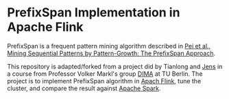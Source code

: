 # PrefixSpan Implementation in Apache Flink

PrefixSpan is a frequent pattern mining algorithm described in [Pei et al., Mining Sequential Patterns by Pattern-Growth: The PrefixSpan Approach](http://ieeexplore.ieee.org/document/1339268/?reload=true).

This repository is adapted/forked from a project did by Tianlong and [Jens](https://github.com/sneJ-) in a course from Professor Volker Markl's group [DIMA](http://www.dima.tu-berlin.de/menue/fachgebiet_datenbanksysteme_und_informationsmanagement/parameter/en/) at TU Berlin. The project is to implement PrefixSpan algorithm in [Apach Flink](https://flink.apache.org/), tune the cluster, and compare the result against [Apache Spark](http://spark.apache.org/docs/latest/mllib-frequent-pattern-mining.html#prefixspan).
